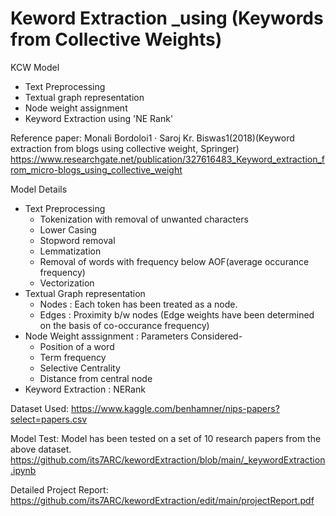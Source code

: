 # Keword Extraction _using (Keywords from Collective Weights)
KCW Model
- Text Preprocessing
- Textual graph representation
- Node weight assignment 
- Keyword Extraction using 'NE Rank'

Reference paper: Monali Bordoloi1 · Saroj Kr. Biswas1(2018)(Keyword extraction from blogs using collective weight, Springer)
https://www.researchgate.net/publication/327616483_Keyword_extraction_from_micro-blogs_using_collective_weight

Model Details
 - Text Preprocessing
   - Tokenization with removal of unwanted characters
   - Lower Casing
   - Stopword removal
   - Lemmatization
   - Removal of words with frequency below AOF(average occurance frequency)
   - Vectorization
 - Textual Graph representation
   - Nodes : Each token has been treated as a node.
   - Edges : Proximity b/w nodes (Edge weights have been determined on the basis of co-occurance frequency)
 - Node Weight asssignment : Parameters Considered-
   - Position of a word
   - Term frequency
   - Selective Centrality
   - Distance from central node
 - Keyword Extraction : NERank

Dataset Used: https://www.kaggle.com/benhamner/nips-papers?select=papers.csv

Model Test: Model has been tested on a set of 10 research papers from the above dataset. https://github.com/its7ARC/kewordExtraction/blob/main/_keywordExtraction.ipynb

Detailed Project Report: https://github.com/its7ARC/kewordExtraction/edit/main/projectReport.pdf
